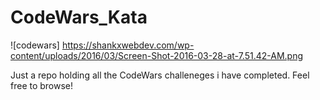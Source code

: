 # CodeWars_Kata

![codewars] https://shankxwebdev.com/wp-content/uploads/2016/03/Screen-Shot-2016-03-28-at-7.51.42-AM.png

Just a repo holding all the CodeWars challeneges i have completed. Feel free to browse!

